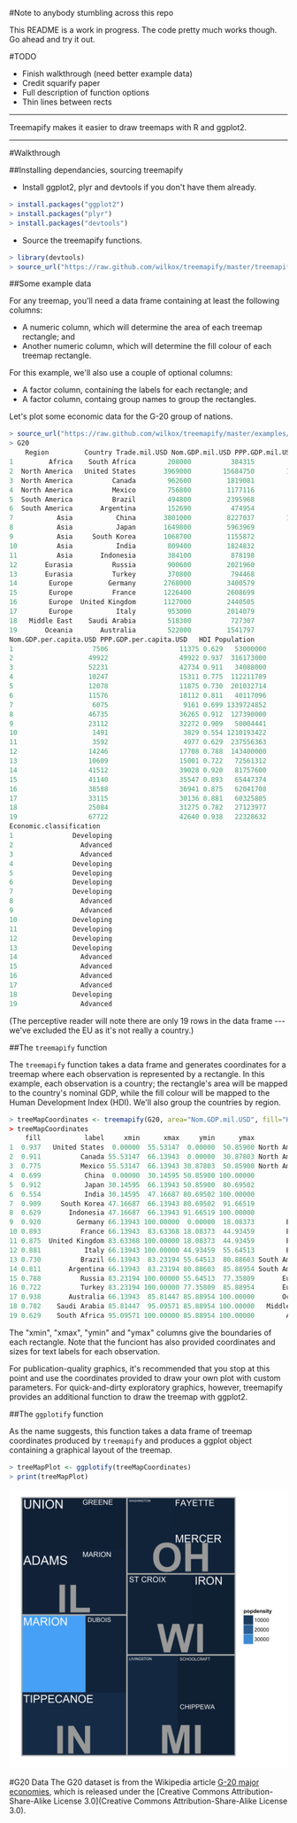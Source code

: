 #Note to anybody stumbling across this repo

This README is a work in progress. The code pretty much works though. Go ahead and try it out.

#TODO
- Finish walkthrough (need better example data)
- Credit squarify paper
- Full description of function options
- Thin lines between rects

---

Treemapify makes it easier to draw treemaps with R and ggplot2.

---

#Walkthrough

##Installing dependancies, sourcing treemapify

- Install ggplot2, plyr and devtools if you don't have them already.

```R
> install.packages("ggplot2")
> install.packages("plyr")
> install.packages("devtools")
```

- Source the treemapify functions.

```R
> library(devtools)
> source_url("https://raw.github.com/wilkox/treemapify/master/treemapify.R")
```

##Some example data

For any treemap, you'll need a data frame containing at least the following columns:
  - A numeric column, which will determine the area of each treemap rectangle; and
  - Another numeric column, which will determine the fill colour of each treemap rectangle.

For this example, we'll also use a couple of optional columns:
  - A factor column, containing the labels for each rectangle; and
  - A factor column, containg group names to group the rectangles.

Let's plot some economic data for the G-20 group of nations.

```R
> source_url("https://raw.github.com/wilkox/treemapify/master/examples/G20.R")
> G20
	Region         Country Trade.mil.USD Nom.GDP.mil.USD PPP.GDP.mil.USD
1         Africa    South Africa        208000          384315          582391
2  North America   United States       3969000        15684750        15684750
3  North America          Canada        962600         1819081         1488311
4  North America          Mexico        756800         1177116         1758896
5  South America          Brazil        494800         2395968         2355586
6  South America       Argentina        152690          474954          743121
7           Asia           China       3801000         8227037        12405670
8           Asia           Japan       1649800         5963969         4627891
9           Asia     South Korea       1068700         1155872         1613921
10          Asia           India        809400         1824832         4684372
11          Asia       Indonesia        384100          878198         1216738
12       Eurasia          Russia        900600         2021960         2513299
13       Eurasia          Turkey        370800          794468         1123380
14        Europe         Germany       2768000         3400579         3197069
15        Europe          France       1226400         2608699         2254067
16        Europe  United Kingdom       1127000         2440505         2336295
17        Europe           Italy        953000         2014079         1832916
18   Middle East    Saudi Arabia        518300          727307          906806
19       Oceania       Australia        522000         1541797          970764
Nom.GDP.per.capita.USD PPP.GDP.per.capita.USD   HDI Population
1                    7506                  11375 0.629   53000000
2                   49922                  49922 0.937  316173000
3                   52231                  42734 0.911   34088000
4                   10247                  15311 0.775  112211789
5                   12078                  11875 0.730  201032714
6                   11576                  18112 0.811   40117096
7                    6075                   9161 0.699 1339724852
8                   46735                  36265 0.912  127390000
9                   23112                  32272 0.909   50004441
10                   1491                   3829 0.554 1210193422
11                   3592                   4977 0.629  237556363
12                  14246                  17708 0.788  143400000
13                  10609                  15001 0.722   72561312
14                  41512                  39028 0.920   81757600
15                  41140                  35547 0.893   65447374
16                  38588                  36941 0.875   62041708
17                  33115                  30136 0.881   60325805
18                  25084                  31275 0.782   27123977
19                  67722                  42640 0.938   22328632
Economic.classification
1               Developing
2                 Advanced
3                 Advanced
4               Developing
5               Developing
6               Developing
7               Developing
8                 Advanced
9                 Advanced
10              Developing
11              Developing
12              Developing
13              Developing
14                Advanced
15                Advanced
16                Advanced
17                Advanced
18              Developing
19                Advanced

```

(The perceptive reader will note there are only 19 rows in the data frame --- we've excluded the EU as it's not really a country.)

##The `treemapify` function

The `treemapify` function takes a data frame and generates coordinates for a treemap where each observation is represented by a rectangle. In this example, each observation is a country; the rectangle's area will be mapped to the country's nominal GDP, while the fill colour will be mapped to the Human Development Index (HDI). We'll also group the countries by region.

```R
> treeMapCoordinates <- treemapify(G20, area="Nom.GDP.mil.USD", fill="HDI", label="Country", group="Region")>
> treeMapCoordinates
	fill           label     xmin      xmax     ymin      ymax         group
1  0.937   United States  0.00000  55.53147  0.00000  50.85900 North America
2  0.911          Canada 55.53147  66.13943  0.00000  30.87803 North America
3  0.775          Mexico 55.53147  66.13943 30.87803  50.85900 North America
4  0.699           China  0.00000  30.14595 50.85900 100.00000          Asia
5  0.912           Japan 30.14595  66.13943 50.85900  80.69502          Asia
6  0.554           India 30.14595  47.16687 80.69502 100.00000          Asia
7  0.909     South Korea 47.16687  66.13943 80.69502  91.66519          Asia
8  0.629       Indonesia 47.16687  66.13943 91.66519 100.00000          Asia
9  0.920         Germany 66.13943 100.00000  0.00000  18.08373        Europe
10 0.893          France 66.13943  83.63368 18.08373  44.93459        Europe
11 0.875  United Kingdom 83.63368 100.00000 18.08373  44.93459        Europe
12 0.881           Italy 66.13943 100.00000 44.93459  55.64513        Europe
13 0.730          Brazil 66.13943  83.23194 55.64513  80.88603 South America
14 0.811       Argentina 66.13943  83.23194 80.88603  85.88954 South America
15 0.788          Russia 83.23194 100.00000 55.64513  77.35809       Eurasia
16 0.722          Turkey 83.23194 100.00000 77.35809  85.88954       Eurasia
17 0.938       Australia 66.13943  85.81447 85.88954 100.00000       Oceania
18 0.782    Saudi Arabia 85.81447  95.09571 85.88954 100.00000   Middle East
19 0.629    South Africa 95.09571 100.00000 85.88954 100.00000        Africa
```

The "xmin", "xmax", "ymin" and "ymax" columns give the boundaries of each rectangle. Note that the funciont has also provided coordinates and sizes for text labels for each observation.

For publication-quality graphics, it's recommended that you stop at this point and use the coordinates provided to draw your own plot with custom parameters. For quick-and-dirty exploratory graphics, however, treemapify provides an additional function to draw the treemap with ggplot2.

##The `ggplotify` function

As the name suggests, this function takes a data frame of treemap coordinates produced by `treemapify` and produces a ggplot object containing a graphical layout of the treemap.

```R
> treeMapPlot <- ggplotify(treeMapCoordinates)
> print(treeMapPlot)
```

![Treemap of midwest data, produced with ggplotify](examples/midwest.png)


#G20 Data
The G20 dataset is from the Wikipedia article [G-20 major economies](http://en.wikipedia.org/wiki/G-20_major_economies), which is released under the [Creative Commons Attribution-Share-Alike License 3.0](Creative Commons Attribution-Share-Alike License 3.0).
